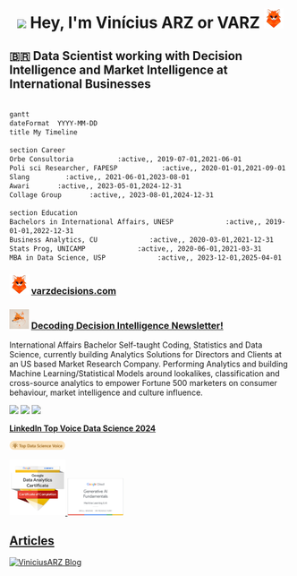 <div align="center">
    
 # <img src="https://raw.githubusercontent.com/MartinHeinz/MartinHeinz/master/wave.gif" width="42"> Hey, I'm Vinícius ARZ or VARZ <img src="https://github.com/ViniciusARZ/ViniciusARZ/blob/main/brand-images/My%20project-1.png" width="35" height="35" />

</div>

## <span>&#x1f1e7;&#x1f1f7;</span> Data Scientist working with Decision Intelligence and Market Intelligence at International Businesses

```mermaid

gantt
dateFormat  YYYY-MM-DD
title My Timeline

section Career
Orbe Consultoria           :active,, 2019-07-01,2021-06-01
Poli sci Researcher, FAPESP           :active,, 2020-01-01,2021-09-01
Slang         :active,, 2021-06-01,2023-08-01
Awari       :active,, 2023-05-01,2024-12-31
Collage Group       :active,, 2023-08-01,2024-12-31

section Education
Bachelors in International Affairs, UNESP             :active,, 2019-01-01,2022-12-31
Business Analytics, CU             :active,, 2020-03-01,2021-12-31
Stats Prog, UNICAMP             :active,, 2020-06-01,2021-03-31
MBA in Data Science, USP             :active,, 2023-12-01,2025-04-01
```

### <img src="https://github.com/ViniciusARZ/ViniciusARZ/blob/main/brand-images/My%20project-1.png" width="35" height="35" /> <a href="https://www.varzdecisions.com/">varzdecisions.com</a>

### <img src="https://github.com/ViniciusARZ/ViniciusARZ/blob/main/brand-images/crapped.png" width="35" height="35" /> <a href="https://viniciusarz.medium.com/subscribe">**Decoding Decision Intelligence Newsletter**!</a> 

International Affairs Bachelor Self-taught Coding, Statistics and Data Science, currently building Analytics Solutions for Directors and Clients at an US based Market Research Company. Performing Analytics and building Machine Learning/Statistical Models around lookalikes, classification and cross-source analytics to empower Fortune 500 marketers on consumer behaviour, market intelligence and culture influence.
 
<div> 
  <a href = "mailto:btvarz@gmail.com"><img src="https://img.shields.io/badge/-Gmail-%23333?style=for-the-badge&logo=gmail&logoColor=white" target="_blank"></a>
  <a href="https://www.linkedin.com/in/viniciusarz" target="_blank"><img src="https://img.shields.io/badge/-LinkedIn-%230077B5?style=for-the-badge&logo=linkedin&logoColor=white" target="_blank"></a>
  <a href="https://www.varzdecisions.com/" target="_blank"><img src="https://img.shields.io/website-up-down-green-red/http/monip.org.svg" target="_blank">

 <p align="right">

<div align="left">
    <p><strong>LinkedIn Top Voice Data Science 2024</strong></p>
  <img 
    src="https://github.com/ViniciusARZ/ViniciusARZ/blob/main/brand-images/Data Science Top Voice 2024 Vinicius Ramos.png" 
    alt="Top Voice Data Science 2024" 
    width="200px" 
    style="max-width:100px;">
</div>

<a 
   href="https://www.credly.com/badges/f73093e4-3f04-4428-a441-ac7a01735f3a/public_url"
   target="_blank" 
   title="Badge Google Data Analytics Professional Certificate" 
   alt="Google Data Analytics Professional Certificate">
   <img 
      src="https://github.com/ViniciusARZ/ViniciusARZ/blob/main/brand-images/GCC_badge_DA_1000x1000.png"
      alt="Google Data Analytics Professional Certificate"
      width="110px" 
      style="max-width:100px;"
      />
<a 
   href="https://www.cloudskillsboost.google/public_profiles/9af929d6-d7f2-44a9-9060-33057a77a5c0/badges/6011604"
   target="_blank" 
   title="Badge Generative AI Fundamentals" 
   alt="Badge Generative AI Fundamentals">
   <img 
      src="https://github.com/ViniciusARZ/ViniciusARZ/blob/main/brand-images/GenAIBadge.png"
      alt="Badge Generative AI Fundamentals"
      width="150px" 
      style="max-width:100px;"
      />
    
      

## Articles
[![ViniciusARZ Blog](https://github-read-medium.vercel.app/latest?username=viniciusarz&limit=6&theme=shades-of-purple)](https://medium.com/@viniciusarz)
